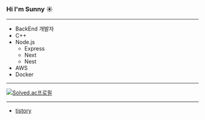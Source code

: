### Hi I'm Sunny :sunny:

---

- BackEnd 개발자
- C++
- Node.js
  - Express
  - Next
  - Nest
- AWS
- Docker

----

[![Solved.ac프로필](http://mazassumnida.wtf/api/v2/generate_badge?boj=xodid0936)](https://solved.ac/xodid0936)

----

- [tistory](https://daily-sunnys.tistory.com)
